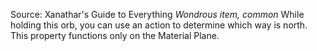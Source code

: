 Source: Xanathar's Guide to Everything
*Wondrous item, common*
While holding this orb, you can use an action to determine which way is north. This property functions only on the Material Plane.
